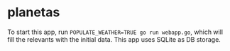 # planetas

To start this app, run `POPULATE_WEATHER=TRUE go run webapp.go`, which will fill the relevants with the initial data. This app uses SQLite as DB storage.